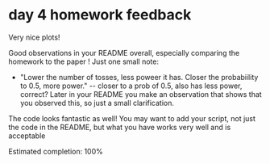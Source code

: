 # day 4 homework feedback

Very nice plots!

Good observations in your README overall, especially comparing the homework to the paper ! Just one small note:

* "Lower the number of tosses, less poweer it has. Closer the probabiility to 0.5, more power." -- closer to a prob of 0.5, also has less power, correct? Later in your README you make an observation that shows that you observed this, so just a small clarification.

The code looks fantastic as well! You may want to add your script, not just the code in the README, but what you have works very well and is acceptable

Estimated completion: 100%
